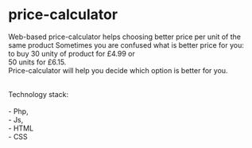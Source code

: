 price-calculator
================

Web-based price-calculator helps choosing better price per unit of the same product
Sometimes you are confused what is better price for you: <br>to buy 30 unity of product for £4.99 or<br> 50 units for £6.15.
<br>Price-calculator will help you decide which option is better for you.

<br>Technology stack:<br>
<br>- Php, 
<br>- Js, 
<br>- HTML
<br>- CSS
